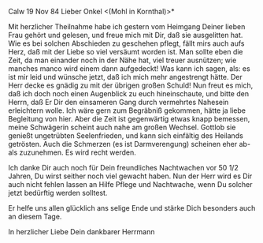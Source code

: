  Calw 19 Nov 84
Lieber Onkel <(Mohl in Kornthal)>*

Mit herzlicher Theilnahme habe ich gestern vom Heimgang Deiner lieben Frau gehört und gelesen, und freue mich mit Dir, daß sie ausgelitten hat. Wie es bei solchen Abschieden zu geschehen pflegt, fällt mirs auch aufs Herz, daß mit der Liebe so viel versäumt worden ist. Man sollte eben die Zeit, da man einander noch in der Nähe hat, viel treuer ausnützen; wie manches manco wird einem dann aufgedeckt! Was kann ich sagen, als: es ist mir leid und wünsche jetzt, daß ich mich mehr angestrengt hätte. Der Herr decke es gnädig zu mit der übrigen großen Schuld! Nun freut es mich, daß ich doch noch einen Augenblick zu euch hineinschaute, und bitte den Herrn, daß Er Dir den einsameren Gang durch vermehrtes Nahesein erleichtern wolle. 
Ich wäre gern zum Begräbniß gekommen, hätte ja liebe Begleitung von hier. Aber die Zeit ist gegenwärtig etwas knapp bemessen, meine Schwägerin scheint auch nahe am großen Wechsel. Gottlob sie genießt ungetrübten Seelenfrieden, und kann sich einfältig des Heilands getrösten. Auch die Schmerzen (es ist Darmverengung) scheinen eher ab- als zuzunehmen. Es wird recht werden.

Ich danke Dir auch noch für Dein freundliches Nachtwachen vor 50 1/2 Jahren, Du wirst seither noch viel gewacht haben. Nun der Herr wird es Dir auch nicht fehlen lassen an Hilfe Pflege und Nachtwache, wenn Du solcher jetzt bedürftig werden solltest.

Er helfe uns allen glücklich ans selige Ende und stärke Dich besonders auch an diesem Tage.

 In herzlicher Liebe
 Dein dankbarer
 Herrmann
